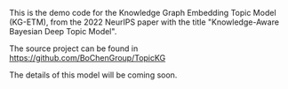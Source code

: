 This is the demo code for the Knowledge Graph Embedding Topic Model (KG-ETM), from the 2022 NeurIPS paper with the title "Knowledge-Aware Bayesian Deep Topic Model".

The source project can be found in https://github.com/BoChenGroup/TopicKG

The details of this model will be coming soon.
